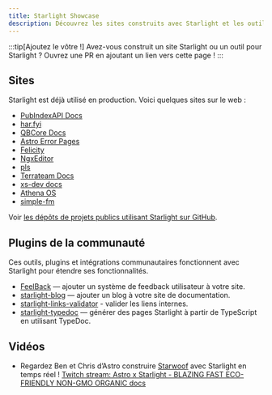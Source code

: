```yaml
---
title: Starlight Showcase
description: Découvrez les sites construits avec Starlight et les outils communautaires qui étendent Starlight !
---
```


:::tip[Ajoutez le vôtre !]
Avez-vous construit un site Starlight ou un outil pour Starlight ?
Ouvrez une PR en ajoutant un lien vers cette page !
:::

## Sites

Starlight est déjà utilisé en production. Voici quelques sites sur le web :

- [PubIndexAPI Docs](https://docs.pubindexapi.com/)
- [har.fyi](https://har.fyi/)
- [QBCore Docs](https://brycerussell.github.io/qbcore-docs/)
- [Astro Error Pages](https://astro-error-page-documentation.vercel.app/)
- [Felicity](https://felicity.pages.dev/)
- [NgxEditor](https://sibiraj-s.github.io/ngx-editor/)
- [pls](https://dhruvkb.github.io/pls)
- [Terrateam Docs](https://terrateam.io/docs)
- [xs-dev docs](https://xs-dev.js.org)
- [Athena OS](https://www.athenaos.org)
- [simple-fm](https://simple.arciniega.one)

Voir [les dépôts de projets publics utilisant Starlight sur GitHub](https://github.com/withastro/starlight/network/dependents).

## Plugins de la communauté

Ces outils, plugins et intégrations communautaires fonctionnent avec Starlight pour étendre ses fonctionnalités.

- [FeelBack](https://www.feelback.dev/blog/new-astro-starlight-integration/) — ajouter un système de feedback utilisateur à votre site.
- [starlight-blog](https://github.com/HiDeoo/starlight-blog) — ajouter un blog à votre site de documentation.
- [starlight-links-validator](https://github.com/HiDeoo/starlight-links-validator) - valider les liens internes.
- [starlight-typedoc](https://github.com/HiDeoo/starlight-typedoc) — générer des pages Starlight à partir de TypeScript en utilisant TypeDoc.

## Vidéos

- Regardez Ben et Chris d’Astro construire [Starwoof](https://starwoof.vercel.app/) avec Starlight en temps réel ! [Twitch stream: Astro x Starlight - BLAZING FAST ECO-FRIENDLY NON-GMO ORGANIC docs](https://www.twitch.tv/videos/1841159960)
